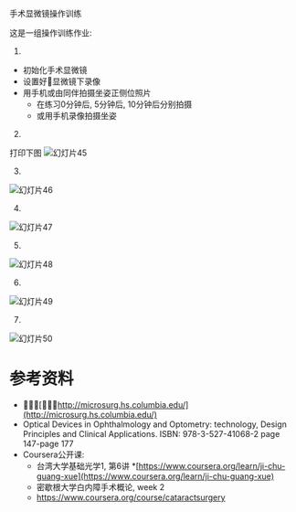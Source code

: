 <!--
.. title: 显微操作训练(4)
.. slug: microsurgery_4
.. date: 2018-7-04 0:30:00 UTC+08:00
.. tags: microsurgery, ophthalmology, 教程
.. category: ophthalmology
.. link:
.. description:
.. type: text
-->

手术显微镜操作训练

这是一组操作训练作业:
<!-- TEASER_END -->

1.

* 初始化手术显微镜
* 设置好显微镜下录像
* 用手机或由同伴拍摄坐姿正侧位照片
    * 在练习0分钟后, 5分钟后, 10分钟后分别拍摄
    * 或用手机录像拍摄坐姿

2.
打印下图
![幻灯片45](https://i.loli.net/2018/07/04/5b3ba3f920315.jpeg)

3.
![幻灯片46](https://i.loli.net/2018/07/04/5b3ba4254ca37.jpeg)

4.
![幻灯片47](https://i.loli.net/2018/07/04/5b3ba4254ef66.jpeg)

5.
![幻灯片48](https://i.loli.net/2018/07/04/5b3ba4254c9e5.jpeg)

6.
![幻灯片49](https://i.loli.net/2018/07/04/5b3ba42545a5d.jpeg)

7.
![幻灯片50](https://i.loli.net/2018/07/04/5b3ba4254596c.jpeg)

# 参考资料
* [http://microsurg.hs.columbia.edu/](http://microsurg.hs.columbia.edu/)
* Optical Devices in Ophthalmology and Optometry: technology, Design Principles and Clinical Applications. ISBN: 978-3-527-41068-2 page 147-page 177
* Coursera公开课:
    * 台湾大学基础光学1,  第6讲
    *[https://www.coursera.org/learn/ji-chu-guang-xue](https://www.coursera.org/learn/ji-chu-guang-xue)
    * 密歇根大学白内障手术概论, week 2
    * [https://www.coursera.org/course/cataractsurgery
](https://www.coursera.org/course/cataractsurgery)
